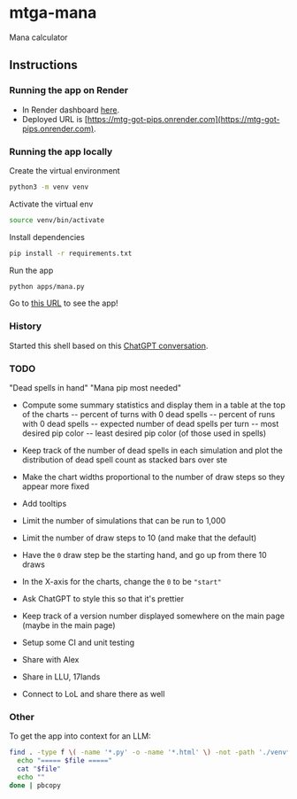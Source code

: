 # mtga-mana
Mana calculator

## Instructions

### Running the app on Render

* In Render dashboard [here](https://dashboard.render.com/web/srv-cv430uggph6c73aanba0).
* Deployed URL is [https://mtg-got-pips.onrender.com](https://mtg-got-pips.onrender.com).

### Running the app locally

Create the virtual environment

``` bash
python3 -m venv venv
```

Activate the virtual env

``` bash
source venv/bin/activate
```

Install dependencies

``` bash
pip install -r requirements.txt
```

Run the app

``` bash
python apps/mana.py
```

Go to [this URL](http://127.0.0.1:5001/) to see the app!

### History

Started this shell based on this [ChatGPT conversation](https://chatgpt.com/share/67c5a082-dca4-8003-8937-992d41ee3bb1).


### TODO

"Dead spells in hand"
"Mana pip most needed"

* Compute some summary statistics and display them in a table at the top of the charts
  -- percent of turns with 0 dead spells
  -- percent of runs with 0 dead spells
  -- expected number of dead spells per turn
  -- most desired pip color
  -- least desired pip color (of those used in spells)

* Keep track of the number of dead spells in each simulation and plot the distribution of dead spell count as stacked bars over ste

* Make the chart widths proportional to the number of draw steps so they appear more fixed

* Add tooltips

* Limit the number of simulations that can be run to 1,000

* Limit the number of draw steps to 10 (and make that the default)
* Have the `0` draw step be the starting hand, and go up from there 10 draws
* In the X-axis for the charts, change the `0` to be `"start"`

* Ask ChatGPT to style this so that it's prettier

* Keep track of a version number displayed somewhere on the main page
(maybe in the main page)

* Setup some CI and unit testing

* Share with Alex

* Share in LLU, 17lands

* Connect to LoL and share there as well

### Other

To get the app into context for an LLM:

``` bash
find . -type f \( -name '*.py' -o -name '*.html' \) -not -path './venv*' -print0 | sort -z | while IFS= read -r -d '' file; do
  echo "===== $file ====="
  cat "$file"
  echo ""
done | pbcopy
```

